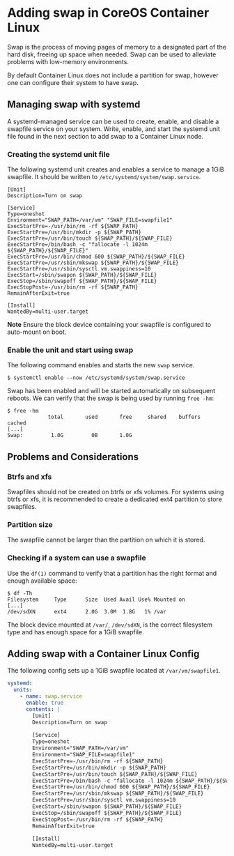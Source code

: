 # Adding swap in CoreOS Container Linux

Swap is the process of moving pages of memory to a designated part of the hard disk, freeing up space when needed. Swap can be used to alleviate problems with low-memory environments.

By default Container Linux does not include a partition for swap, however one can configure their system to have swap.

## Managing swap with systemd

A systemd-managed service can be used to create, enable, and disable a swapfile service on your system. Write, enable, and start the systemd unit file found in the next section to add swap to a Container Linux node.

### Creating the systemd unit file

The following systemd unit creates and enables a service to manage a 1GiB swapfile. It should be written to `/etc/systemd/system/swap.service`.

```
[Unit]
Description=Turn on swap

[Service]
Type=oneshot
Environment="SWAP_PATH=/var/vm" "SWAP_FILE=swapfile1"
ExecStartPre=-/usr/bin/rm -rf ${SWAP_PATH}
ExecStartPre=/usr/bin/mkdir -p ${SWAP_PATH}
ExecStartPre=/usr/bin/touch ${SWAP_PATH}/${SWAP_FILE}
ExecStartPre=/bin/bash -c "fallocate -l 1024m ${SWAP_PATH}/${SWAP_FILE}"
ExecStartPre=/usr/bin/chmod 600 ${SWAP_PATH}/${SWAP_FILE}
ExecStartPre=/usr/sbin/mkswap ${SWAP_PATH}/${SWAP_FILE}
ExecStartPre=/usr/sbin/sysctl vm.swappiness=10
ExecStart=/sbin/swapon ${SWAP_PATH}/${SWAP_FILE}
ExecStop=/sbin/swapoff ${SWAP_PATH}/${SWAP_FILE}
ExecStopPost=-/usr/bin/rm -rf ${SWAP_PATH}
RemainAfterExit=true

[Install]
WantedBy=multi-user.target
```

**Note** Ensure the block device containing your swapfile is configured to auto-mount on boot.

### Enable the unit and start using swap

The following command enables and starts the new `swap` service.

```
$ systemctl enable --now /etc/systemd/system/swap.service
```

Swap has been enabled and will be started automatically on subsequent reboots. We can verify that the swap is being used by running `free -hm`:

```
$ free -hm
             total       used       free     shared    buffers     cached
[...]
Swap:         1.0G         0B       1.0G
```

## Problems and Considerations

### Btrfs and xfs

Swapfiles should not be created on btrfs or xfs volumes. For systems using btrfs or xfs, it is recommended to create a dedicated ext4 partition to store swapfiles.

### Partition size

The swapfile cannot be larger than the partition on which it is stored.

### Checking if a system can use a swapfile

Use the `df(1)` command to verify that a partition has the right format and enough available space:

```
$ df -Th
Filesystem     Type      Size  Used Avail Use% Mounted on
[...]
/dev/sdXN      ext4      2.0G  3.0M  1.8G   1% /var
```

The block device mounted at `/var/`, `/dev/sdXN`, is the correct filesystem type and has enough space for a 1GiB swapfile.

## Adding swap with a Container Linux Config

The following config sets up a 1GiB swapfile located at `/var/vm/swapfile1`.

```yaml container-linux-config
systemd:
  units:
    - name: swap.service
      enable: true
      contents: |
        [Unit]
        Description=Turn on swap
        
        [Service]
        Type=oneshot
        Environment="SWAP_PATH=/var/vm"
        Environment="SWAP_FILE=swapfile1"
        ExecStartPre=-/usr/bin/rm -rf ${SWAP_PATH}
        ExecStartPre=/usr/bin/mkdir -p ${SWAP_PATH}
        ExecStartPre=/usr/bin/touch ${SWAP_PATH}/${SWAP_FILE}
        ExecStartPre=/bin/bash -c "fallocate -l 1024m ${SWAP_PATH}/${SWAP_FILE}"
        ExecStartPre=/usr/bin/chmod 600 ${SWAP_PATH}/${SWAP_FILE}
        ExecStartPre=/usr/sbin/mkswap ${SWAP_PATH}/${SWAP_FILE}
        ExecStartPre=/usr/sbin/sysctl vm.swappiness=10
        ExecStart=/sbin/swapon ${SWAP_PATH}/${SWAP_FILE}
        ExecStop=/sbin/swapoff ${SWAP_PATH}/${SWAP_FILE}
        ExecStopPost=-/usr/bin/rm -rf ${SWAP_PATH}
        RemainAfterExit=true
        
        [Install]
        WantedBy=multi-user.target
```
